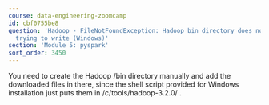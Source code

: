 ```yaml
---
course: data-engineering-zoomcamp
id: cbf0755be8
question: 'Hadoop - FileNotFoundException: Hadoop bin directory does not exist , when
  trying to write (Windows)'
section: 'Module 5: pyspark'
sort_order: 3450
---
```


You need to create the Hadoop /bin directory manually and add the downloaded files in there, since the shell script provided for Windows installation just puts them in /c/tools/hadoop-3.2.0/ .

